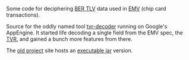 Some code for deciphering [BER TLV](http://en.wikipedia.org/wiki/X.690#BER_encoding) data used in [EMV](http://en.wikipedia.org/wiki/EMV) (chip card transactions).

Source for the oddly named tool [tvr-decoder](http://tvr-decoder.appspot.com) running on Google's AppEngine. It started life decoding a single field from the EMV spec, the [TVR](http://en.wikipedia.org/wiki/Terminal_verification_results), and gained a bunch more features from there.

The [old project](https://code.google.com/p/tvr-decoder/) site hosts an [executable jar](https://code.google.com/p/tvr-decoder/downloads/detail?name=tvr-cmdline-1.0.jar) version.
